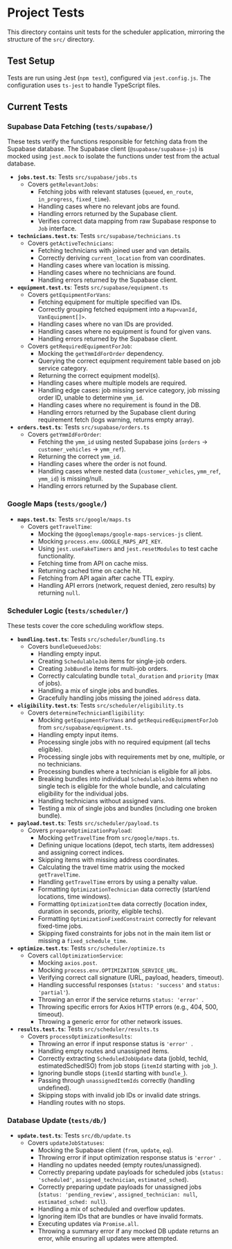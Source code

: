 # Project Tests

This directory contains unit tests for the scheduler application, mirroring the structure of the `src/` directory.

## Test Setup

Tests are run using Jest (`npm test`), configured via `jest.config.js`. The configuration uses `ts-jest` to handle TypeScript files.

## Current Tests

### Supabase Data Fetching (`tests/supabase/`)

These tests verify the functions responsible for fetching data from the Supabase database. The Supabase client (`@supabase/supabase-js`) is mocked using `jest.mock` to isolate the functions under test from the actual database.

*   **`jobs.test.ts`**: Tests `src/supabase/jobs.ts`
    *   Covers `getRelevantJobs`:
        *   Fetching jobs with relevant statuses (`queued`, `en_route`, `in_progress`, `fixed_time`).
        *   Handling cases where no relevant jobs are found.
        *   Handling errors returned by the Supabase client.
        *   Verifies correct data mapping from raw Supabase response to `Job` interface.
*   **`technicians.test.ts`**: Tests `src/supabase/technicians.ts`
    *   Covers `getActiveTechnicians`:
        *   Fetching technicians with joined user and van details.
        *   Correctly deriving `current_location` from van coordinates.
        *   Handling cases where van location is missing.
        *   Handling cases where no technicians are found.
        *   Handling errors returned by the Supabase client.
*   **`equipment.test.ts`**: Tests `src/supabase/equipment.ts`
    *   Covers `getEquipmentForVans`:
        *   Fetching equipment for multiple specified van IDs.
        *   Correctly grouping fetched equipment into a `Map<vanId, VanEquipment[]>`.
        *   Handling cases where no van IDs are provided.
        *   Handling cases where no equipment is found for given vans.
        *   Handling errors returned by the Supabase client.
    *   Covers `getRequiredEquipmentForJob`:
        *   Mocking the `getYmmIdForOrder` dependency.
        *   Querying the correct equipment requirement table based on job service category.
        *   Returning the correct equipment model(s).
        *   Handling cases where multiple models are required.
        *   Handling edge cases: job missing service category, job missing order ID, unable to determine `ymm_id`.
        *   Handling cases where no requirement is found in the DB.
        *   Handling errors returned by the Supabase client during requirement fetch (logs warning, returns empty array).
*   **`orders.test.ts`**: Tests `src/supabase/orders.ts`
    *   Covers `getYmmIdForOrder`:
        *   Fetching the `ymm_id` using nested Supabase joins (`orders` -> `customer_vehicles` -> `ymm_ref`).
        *   Returning the correct `ymm_id`.
        *   Handling cases where the order is not found.
        *   Handling cases where nested data (`customer_vehicles`, `ymm_ref`, `ymm_id`) is missing/null.
        *   Handling errors returned by the Supabase client.

### Google Maps (`tests/google/`)

*   **`maps.test.ts`**: Tests `src/google/maps.ts`
    *   Covers `getTravelTime`:
        *   Mocking the `@googlemaps/google-maps-services-js` client.
        *   Mocking `process.env.GOOGLE_MAPS_API_KEY`.
        *   Using `jest.useFakeTimers` and `jest.resetModules` to test cache functionality.
        *   Fetching time from API on cache miss.
        *   Returning cached time on cache hit.
        *   Fetching from API again after cache TTL expiry.
        *   Handling API errors (network, request denied, zero results) by returning `null`.

### Scheduler Logic (`tests/scheduler/`)

These tests cover the core scheduling workflow steps.

*   **`bundling.test.ts`**: Tests `src/scheduler/bundling.ts`
    *   Covers `bundleQueuedJobs`:
        *   Handling empty input.
        *   Creating `SchedulableJob` items for single-job orders.
        *   Creating `JobBundle` items for multi-job orders.
        *   Correctly calculating bundle `total_duration` and `priority` (max of jobs).
        *   Handling a mix of single jobs and bundles.
        *   Gracefully handling jobs missing the joined `address` data.
*   **`eligibility.test.ts`**: Tests `src/scheduler/eligibility.ts`
    *   Covers `determineTechnicianEligibility`:
        *   Mocking `getEquipmentForVans` and `getRequiredEquipmentForJob` from `src/supabase/equipment.ts`.
        *   Handling empty input items.
        *   Processing single jobs with no required equipment (all techs eligible).
        *   Processing single jobs with requirements met by one, multiple, or no technicians.
        *   Processing bundles where a technician is eligible for all jobs.
        *   Breaking bundles into individual `SchedulableJob` items when no single tech is eligible for the whole bundle, and calculating eligibility for the individual jobs.
        *   Handling technicians without assigned vans.
        *   Testing a mix of single jobs and bundles (including one broken bundle).
*   **`payload.test.ts`**: Tests `src/scheduler/payload.ts`
    *   Covers `prepareOptimizationPayload`:
        *   Mocking `getTravelTime` from `src/google/maps.ts`.
        *   Defining unique locations (depot, tech starts, item addresses) and assigning correct indices.
        *   Skipping items with missing address coordinates.
        *   Calculating the travel time matrix using the mocked `getTravelTime`.
        *   Handling `getTravelTime` errors by using a penalty value.
        *   Formatting `OptimizationTechnician` data correctly (start/end locations, time windows).
        *   Formatting `OptimizationItem` data correctly (location index, duration in seconds, priority, eligible techs).
        *   Formatting `OptimizationFixedConstraint` correctly for relevant fixed-time jobs.
        *   Skipping fixed constraints for jobs not in the main item list or missing a `fixed_schedule_time`.
*   **`optimize.test.ts`**: Tests `src/scheduler/optimize.ts`
    *   Covers `callOptimizationService`:
        *   Mocking `axios.post`.
        *   Mocking `process.env.OPTIMIZATION_SERVICE_URL`.
        *   Verifying correct call signature (URL, payload, headers, timeout).
        *   Handling successful responses (`status: 'success'` and `status: 'partial'`).
        *   Throwing an error if the service returns `status: 'error' `.
        *   Throwing specific errors for Axios HTTP errors (e.g., 404, 500, timeout).
        *   Throwing a generic error for other network issues.
*   **`results.test.ts`**: Tests `src/scheduler/results.ts`
    *   Covers `processOptimizationResults`:
        *   Throwing an error if input response status is `'error' `.
        *   Handling empty routes and unassigned items.
        *   Correctly extracting `ScheduledJobUpdate` data (jobId, techId, estimatedSchedISO) from job stops (`itemId` starting with `job_`).
        *   Ignoring bundle stops (`itemId` starting with `bundle_`).
        *   Passing through `unassignedItemIds` correctly (handling undefined).
        *   Skipping stops with invalid job IDs or invalid date strings.
        *   Handling routes with no stops.

### Database Update (`tests/db/`)

*   **`update.test.ts`**: Tests `src/db/update.ts`
    *   Covers `updateJobStatuses`:
        *   Mocking the Supabase client (`from`, `update`, `eq`).
        *   Throwing error if input optimization response status is `'error' `.
        *   Handling no updates needed (empty routes/unassigned).
        *   Correctly preparing update payloads for scheduled jobs (`status: 'scheduled'`, `assigned_technician`, `estimated_sched`).
        *   Correctly preparing update payloads for unassigned jobs (`status: 'pending_review'`, `assigned_technician: null`, `estimated_sched: null`).
        *   Handling a mix of scheduled and overflow updates.
        *   Ignoring item IDs that are bundles or have invalid formats.
        *   Executing updates via `Promise.all`.
        *   Throwing a summary error if any mocked DB update returns an error, while ensuring all updates were attempted. 